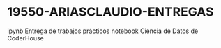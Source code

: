 # 19550-ARIASCLAUDIO-ENTREGAS
ipynb Entrega de trabajos prácticos notebook Ciencia de Datos de CoderHouse
